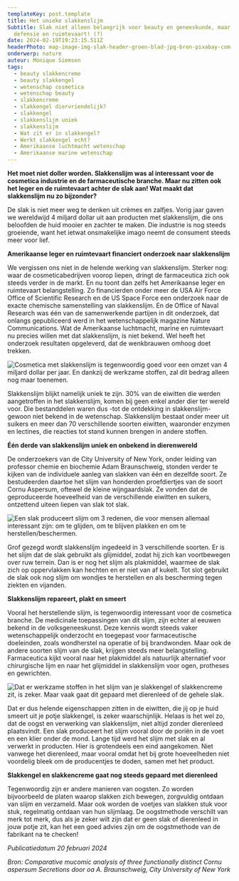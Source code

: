```yaml
---
templateKey: post.template
title: Het unieke slakkenslijm
Subtitle: Slak niet alleen belangrijk voor beauty en geneeskunde, maar ook voor
  defensie en ruimtevaart! (?)
date: 2024-02-19T19:23:15.511Z
headerPhoto: map-image-img-slak-header-groen-blad-jpg-bron-pixabay-com-onderschrift-slak-header
onderwerp: nature
auteur: Monique Siemsen
tags:
  - beauty slakkencreme
  - beauty slakkengel
  - wetenschap cosmetica
  - wetenschap beauty
  - slakkencreme
  - slakkengel diervriendelijk?
  - slakkengel
  - slakkenslijm uniek
  - slakkenslijm
  - Wat zit er in slakkengel?
  - Werkt slakkengel echt?
  - Amerikaanse luchtmacht wetenschap
  - Amerikaanse marine wetenschap
---
```

**Het moet niet doller worden. Slakkenslijm was al interessant voor de cosmetica industrie en de farmaceutische branche. Maar nu zitten ook het leger en de ruimtevaart achter de slak aan! Wat maakt dat slakkenslijm nu zo bijzonder?**

De slak is niet meer weg te denken uit crèmes en zalfjes. Vorig jaar gaven we wereldwijd 4 miljard dollar uit aan producten met slakkenslijm, die ons beloofden de huid mooier en zachter te maken. Die industrie is nog steeds groeiende, want het ietwat onsmakelijke imago neemt de consument steeds meer voor lief. 



**Amerikaanse leger en ruimtevaart financiert onderzoek naar slakkenslijm**

We vergissen ons niet in de helende werking van slakkenslijm. Sterker nog: waar de cosmeticabedrijven voorop liepen, dringt de farmaceutica zich ook steeds verder in de markt. En nu toont dan zelfs het Amerikaanse leger en ruimtevaart belangstelling. Zo financierden onder meer de USA Air Force Office of Scientific Research en de US Space Force een onderzoek naar de exacte chemische samenstelling van slakkenslijm. En de Office of Naval Research was één van de samenwerkende partijen in dit onderzoek, dat onlangs gepubliceerd werd in het wetenschappelijk magazine Nature Communications. Wat de Amerikaanse luchtmacht, marine en ruimtevaart nu precies willen met dat slakkenslijm, is niet bekend. Wel heeft het onderzoek resultaten opgeleverd, dat de wenkbrauwen omhoog doet trekken.

![Cosmetica met slakkenslijm is tegenwoordig goed voor een omzet van 4 miljard dollar per jaar. En dankzij de werkzame stoffen, zal dit bedrag alleen nog maar toenemen.](/img/slak-2-creme-potjes-pexels-karolina-grabowska-4202321.jpg "Pexels: Karolina Grabowska 4202321")

Slakkenslijm blijkt namelijk uniek te zijn. 30% van de eiwitten die werden aangetroffen in het slakkenslijm, komen bij geen enkel ander dier ter wereld voor. Die bestanddelen waren dus -tot de ontdekking in slakkenslijm- gewoon niet bekend in de wetenschap. Slakkenslijm bestaat onder meer uit suikers en meer dan 70 verschillende soorten eiwitten, waaronder enzymen en lectines, die reacties tot stand kunnen brengen in andere stoffen.

**É﻿én derde van slakkenslijm uniek en onbekend in dierenwereld**

De onderzoekers van de City University of New York, onder leiding van professor chemie en biochemie Adam Braunschweig, stonden verder te kijken van de individuele aanleg van slakken van één en dezelfde soort. Ze bestudeerden daartoe het slijm van honderden proefdiertjes van de soort Cornu Aspersum, oftewel de kleine wijngaardslak. Ze vonden dat de geproduceerde hoeveelheid van de verschillende eiwitten en suikers, ontzettend uiteen liepen van slak tot slak.

![Een slak produceert slijm om 3 redenen, die voor mensen allemaal interessant zijn: om te glijden, om te blijven plakken en om te herstellen/beschermen.](/img/slak-3-loopt-oppervlak.jpg "Pixabay.com")

Grof gezegd wordt slakkenslijm ingedeeld in 3 verschillende soorten. Er is het slijm dat de slak gebruikt als glijmiddel, zodat hij zich kan voortbewegen over ruw terrein. Dan is er nog het slijm als plakmiddel, waarmee de slak zich op oppervlakken kan hechten en er niet van af kukelt. Tot slot gebruikt de slak ook nog slijm om wondjes te herstellen en als bescherming tegen ziekten en vijanden. 

**Slakkenslijm repareert, plakt en smeert**

Vooral het herstellende slijm, is tegenwoordig interessant voor de cosmetica branche. De medicinale toepassingen van dit slijm, zijn echter al eeuwen bekend in de volksgeneeskunst. Deze kennis wordt steeds vaker wetenschappelijk onderzocht en toegepast voor farmaceutische doeleinden, zoals wondherstel na operatie of bij brandwonden. Maar ook de andere soorten slijm van de slak, krijgen steeds meer belangstelling. Farmaceutica kijkt vooral naar het plakmiddel als natuurlijk alternatief voor chirurgische lijm en naar het glijmiddel in slakkenslijm voor ogen, protheses en gewrichten.

![Dat er werkzame stoffen in het slijm van je slakkengel of slakkencreme zit, is zeker. Maar vaak gaat dit gepaard met dierenleed of de gehele slak.](/img/slak-4-creme-meisje-pexels-ron-lach-8154381-1-.jpg "Pexels: Ron Lach8154381")

Dat er dus helende eigenschappen zitten in de eiwitten, die jij op je huid smeert uit je potje slakkengel, is zeker waarschijnlijk. Helaas is het wel zo, dat de oogst en verwerking van slakkenslijm, niet altijd zonder dierenleed plaatsvindt. Een slak produceert het slijm vooral door de poriën in de voet en een klier onder de mond. Lange tijd werd het slijm met slak en al verwerkt in producten. Hier is grotendeels een eind aangekomen. Niet vanwege het dierenleed, maar vooral omdat het bij grote hoeveelheden niet voordelig bleek om de producentjes te doden, samen met het product. 



**Slakkengel en slakkencreme gaat nog steeds gepaard met dierenleed**

Tegenwoordig zijn er andere manieren van oogsten. Zo worden bijvoorbeeld de platen waarop slakken zich bewegen, zorgvuldig ontdaan van slijm en verzameld. Maar ook worden de voetjes van slakken stuk voor stuk, regelmatig ontdaan van hun slijmlaag. De oogstmethode verschilt van merk tot merk, dus als je zeker wilt zijn dat er geen slak of dierenleed in jouw potje zit, kan het een goed advies zijn om de oogstmethode van de fabrikant na te checken!



*Publicatiedatum 20 februari 2024*

*Bron: Comparative mucomic analysis of three functionally distinct Cornu aspersum Secretions door oa A. Braunschweig, City University of New York*